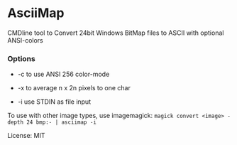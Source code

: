 # AsciiMap

CMDline tool to Convert 24bit Windows BitMap files to ASCII with optional ANSI-colors

### Options

* -c to use ANSI 256 color-mode

* -x <n> to average n x 2n pixels to one char

* -i use STDIN as file input

To use with other image types, use imagemagick: `magick convert <image> -depth 24 bmp:- | asciimap -i`

License: MIT
